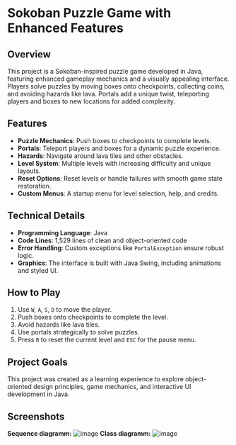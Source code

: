 # Sokoban Puzzle Game with Enhanced Features

## Overview
This project is a Sokoban-inspired puzzle game developed in Java, featuring enhanced gameplay mechanics and a visually appealing interface. Players solve puzzles by moving boxes onto checkpoints, collecting coins, and avoiding hazards like lava. Portals add a unique twist, teleporting players and boxes to new locations for added complexity.

## Features
- **Puzzle Mechanics**: Push boxes to checkpoints to complete levels.
- **Portals**: Teleport players and boxes for a dynamic puzzle experience.
- **Hazards**: Navigate around lava tiles and other obstacles.
- **Level System**: Multiple levels with increasing difficulty and unique layouts.
- **Reset Options**: Reset levels or handle failures with smooth game state restoration.
- **Custom Menus**: A startup menu for level selection, help, and credits.

## Technical Details
- **Programming Language**: Java
- **Code Lines**: 1,529 lines of clean and object-oriented code
- **Error Handling**: Custom exceptions like `PortalException` ensure robust logic.
- **Graphics**: The interface is built with Java Swing, including animations and styled UI.

## How to Play
1. Use `W`, `A`, `S`, `D` to move the player.
2. Push boxes onto checkpoints to complete the level.
3. Avoid hazards like lava tiles.
4. Use portals strategically to solve puzzles.
5. Press `R` to reset the current level and `ESC` for the pause menu.

## Project Goals
This project was created as a learning experience to explore object-oriented design principles, game mechanics, and interactive UI development in Java.

## Screenshots
**Sequence diagramm:**  ![image](https://github.com/user-attachments/assets/bfe1f64b-f4ab-4dba-965a-602c61195adc)
**Class diagramm:** ![image](https://github.com/user-attachments/assets/f6ac7497-eea1-4da6-8ad2-4ce4798c663d)


